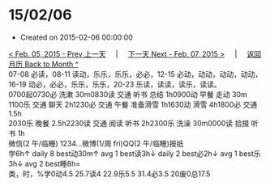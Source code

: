 # 15/02/06

* Created on 2015-02-06 00:00:00

[&lt; Feb. 05, 2015 - Prev 上一天](d05.md)     \|     [下一天 Next - Feb. 07, 2015 &gt;](d07.md)     \|     [返回月历 Back to Month ^](index.md)   
07-08 必读，08-11 读动，乐乐，乐乐，必必，12-15 必动，动动，动动，动动，16-19 动必，必必，乐乐，乐乐，20-23 乐读，读读，读乐，读读。  
0700起0730必 洗漱 30m0830读 交通 听书 总结 1h0900动 早餐 走动 30m  
1100乐 交通 聊天 2h1230必 交通 午餐 准备滑雪 1h1630动 滑雪 4h1800必 交通 1.5h  
2030乐 晚餐 2.5h2230读 交通 阅读 听书 2h2300乐 洗澡 30m0000读 拾掇 听书 1h  
微信\(2 午/临睡\) 1234…微博\(1/周 fri\)QQ\(2 午/临睡\)报纸  
学6h↑ daily 8 best动30m↑ avg 1 best读3h↓ daily 2 best必2h↓ avg 1 best乐3h↓ avg 2 best睡8h=  
类，时，%学0动4.5 25.7读4 22.9乐5.5 31.4必3.5 20废0总17.5


